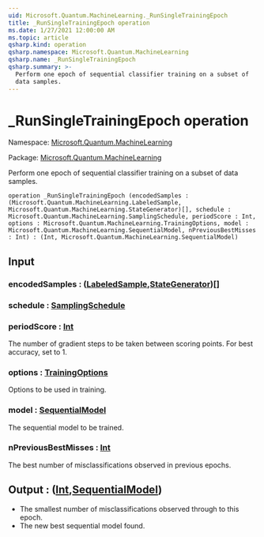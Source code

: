 ```yaml
---
uid: Microsoft.Quantum.MachineLearning._RunSingleTrainingEpoch
title: _RunSingleTrainingEpoch operation
ms.date: 1/27/2021 12:00:00 AM
ms.topic: article
qsharp.kind: operation
qsharp.namespace: Microsoft.Quantum.MachineLearning
qsharp.name: _RunSingleTrainingEpoch
qsharp.summary: >-
  Perform one epoch of sequential classifier training on a subset of
  data samples.
---
```


# _RunSingleTrainingEpoch operation

Namespace: [Microsoft.Quantum.MachineLearning](xref:Microsoft.Quantum.MachineLearning)

Package: [Microsoft.Quantum.MachineLearning](https://nuget.org/packages/Microsoft.Quantum.MachineLearning)


Perform one epoch of sequential classifier training on a subset ofdata samples.

```qsharp
operation _RunSingleTrainingEpoch (encodedSamples : (Microsoft.Quantum.MachineLearning.LabeledSample, Microsoft.Quantum.MachineLearning.StateGenerator)[], schedule : Microsoft.Quantum.MachineLearning.SamplingSchedule, periodScore : Int, options : Microsoft.Quantum.MachineLearning.TrainingOptions, model : Microsoft.Quantum.MachineLearning.SequentialModel, nPreviousBestMisses : Int) : (Int, Microsoft.Quantum.MachineLearning.SequentialModel)
```


## Input

### encodedSamples : ([LabeledSample](xref:Microsoft.Quantum.MachineLearning.LabeledSample),[StateGenerator](xref:Microsoft.Quantum.MachineLearning.StateGenerator))[]




### schedule : [SamplingSchedule](xref:Microsoft.Quantum.MachineLearning.SamplingSchedule)




### periodScore : [Int](xref:microsoft.quantum.lang-ref.int)

The number of gradient steps to be taken between scoring points.For best accuracy, set to 1.


### options : [TrainingOptions](xref:Microsoft.Quantum.MachineLearning.TrainingOptions)

Options to be used in training.


### model : [SequentialModel](xref:Microsoft.Quantum.MachineLearning.SequentialModel)

The sequential model to be trained.


### nPreviousBestMisses : [Int](xref:microsoft.quantum.lang-ref.int)

The best number of misclassifications observed in previous epochs.



## Output : ([Int](xref:microsoft.quantum.lang-ref.int),[SequentialModel](xref:Microsoft.Quantum.MachineLearning.SequentialModel))

- The smallest number of misclassifications observed through to this  epoch.- The new best sequential model found.